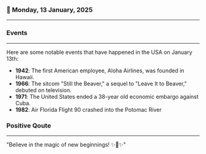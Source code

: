 ### 📅 Monday, 13 January, 2025
------
### Events
------
Here are some notable events that have happened in the USA on January 13th:

- **1942**: The first American employee, Aloha Airlines, was founded in Hawaii.
- **1966**: The sitcom "Still the Beaver," a sequel to "Leave It to Beaver," debuted on television.
- **1971**: The United States ended a 38-year old economic embargo against Cuba.
- **1982**: Air Florida Flight 90 crashed into the Potomac River
### Positive Qoute
------
"Believe in the magic of new beginnings! ✨🌱✨"
